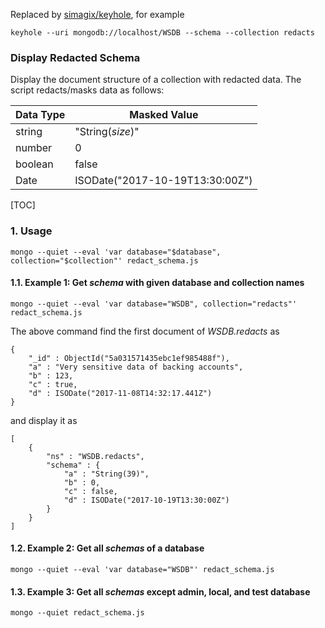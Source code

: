 Replaced by [simagix/keyhole](https://github.com/simagix/keyhole), for example

```
keyhole --uri mongodb://localhost/WSDB --schema --collection redacts
```


<h3>Display Redacted Schema</h3>

Display the document structure of a collection with redacted data.  The script redacts/masks data as follows:

| Data Type | Masked Value |
| --- | --- |
| string | "String(_size_)" |
| number | 0 |
| boolean | false |
| Date | ISODate("2017-10-19T13:30:00Z") |

[TOC]

### 1. Usage
```
mongo --quiet --eval 'var database="$database", collection="$collection"' redact_schema.js
```

#### 1.1. Example 1: Get _schema_ with given database and collection names
```
mongo --quiet --eval 'var database="WSDB", collection="redacts"' redact_schema.js
```

The above command find the first document of _WSDB.redacts_ as

```
{
	"_id" : ObjectId("5a031571435ebc1ef985488f"),
	"a" : "Very sensitive data of backing accounts",
	"b" : 123,
	"c" : true,
	"d" : ISODate("2017-11-08T14:32:17.441Z")
}
```

and display it as

```
[
	{
		"ns" : "WSDB.redacts",
		"schema" : {
			"a" : "String(39)",
			"b" : 0,
			"c" : false,
			"d" : ISODate("2017-10-19T13:30:00Z")
		}
	}
]
```

#### 1.2. Example 2: Get all _schemas_ of a database

```
mongo --quiet --eval 'var database="WSDB"' redact_schema.js
```

#### 1.3. Example 3: Get all _schemas_ except admin, local, and test database

```
mongo --quiet redact_schema.js
```

